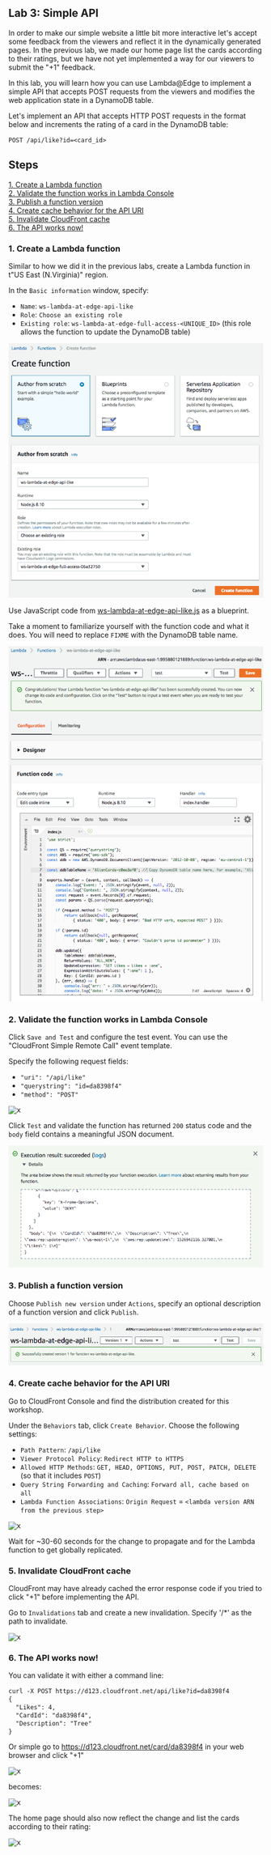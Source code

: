 ## Lab 3: Simple API

In order to make our simple website a little bit more interactive let's accept some feedback from the viewers and reflect it in the dynamically generated pages. In the previous lab, we made our home page list the cards according to their ratings, but we have not yet implemented a way for our viewers to submit the "+1" feedback.

In this lab, you will learn how you can use Lambda@Edge to implement a simple API that accepts POST requests from the viewers and modifies the web application state in a DynamoDB table.

Let's implement an API that accepts HTTP POST requests in the format below and increments the rating of a card in the DynamoDB table:
```
POST /api/like?id=<card_id>
```

## Steps

[1. Create a Lambda function](#1-create-a-lambda-function)  
[2. Validate the function works in Lambda Console](#2-validate-the-function-works-in-lambda-console)  
[3. Publish a function version](#3-publish-a-function-version)  
[4. Create cache behavior for the API URI](#4-create-cache-behavior-for-the-api-uri)  
[5. Invalidate CloudFront cache](#5-invalidate-cloudfront-cache)  
[6. The API works now!](#6-the-api-works-now)  

### 1. Create a Lambda function

Similar to how we did it in the previous labs, create a Lambda function in t"US East (N.Virginia)" region.

In the `Basic information` window, specify:
* `Name`: `ws-lambda-at-edge-api-like`
* `Role`: `Choose an existing role`
* `Existing role`: `ws-lambda-at-edge-full-access-<UNIQUE_ID>` (this role allows the function to update the DynamoDB table)

<kbd>![x](./img/01-create-function.png)</kbd>

Use JavaScript code from [ws-lambda-at-edge-api-like.js](./ws-lambda-at-edge-api-like.js) as a blueprint.

Take a moment to familiarize yourself with the function code and what it does. You will need to replace `FIXME` with the DynamoDB table name.

<kbd>![x](./img/02-function-created.png)</kbd>

### 2. Validate the function works in Lambda Console

Click `Save and Test` and configure the test event. You can use the "CloudFront Simple Remote Call" event template. 

Specify the following request fields:
* `"uri": "/api/like"`
* `"querystring": "id=da8398f4"`
* `"method": "POST"`

<kbd>![x](./img/03-configure-test-event.png)</kbd>

Click `Test` and validate the function has returned `200` status code and the `body` field contains a meaningful JSON document.

<kbd>![x](./img/04-test-invoke-successful.png)</kbd>

### 3. Publish a function version

Choose `Publish new version` under `Actions`, specify an optional description of a function version and click `Publish`.

<kbd>![x](./img/05-version-published.png)</kbd>

### 4. Create cache behavior for the API URI

Go to CloudFront Console and find the distribution created for this workshop.

Under the `Behaviors` tab, click `Create Behavior`. Choose the following settings:
* `Path Pattern`: `/api/like`
* `Viewer Protocol Policy`: `Redirect HTTP to HTTPS`
* `Allowed HTTP Methods`: `GET, HEAD, OPTIONS, PUT, POST, PATCH, DELETE` (so that it includes `POST`)
* `Query String Forwarding and Caching`: `Forward all, cache based on all`
* `Lambda Function Associations`: `Origin Request` = `<lambda version ARN from the previous step>`
  
<kbd>![x](./img/06-create-cb-and-trigger.png)</kbd>

Wait for ~30-60 seconds for the change to propagate and for the Lambda function to get globally replicated.

### 5. Invalidate CloudFront cache

CloudFront may have already cached the error response code if you tried to click "+1" before implementing the API.

Go to `Invalidations` tab and create a new invalidation. Specify '/*' as the path to invalidate.

<kbd>![x](./img/07-invalidate.png)</kbd>

### 6. The API works now!

You can validate it with either a command line:

```
curl -X POST https://d123.cloudfront.net/api/like?id=da8398f4
{
  "Likes": 4,
  "CardId": "da8398f4",
  "Description": "Tree"
}
```
Or simple go to https://d123.cloudfront.net/card/da8398f4 in your web browser and click "+1"

<kbd>![x](./img/08-api-works-1.png)</kbd>

becomes:

<kbd>![x](./img/09-api-works-2.png)</kbd>

The home page should also now reflect the change and list the cards according to their rating:

<kbd>![x](./img/10-api-works-3.png)</kbd>
